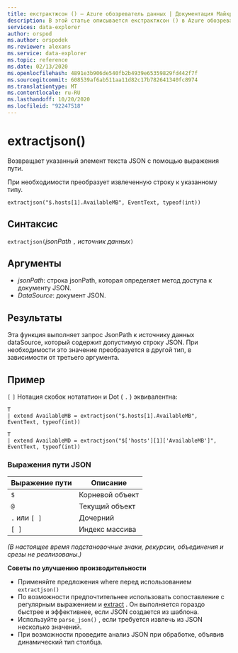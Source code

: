 ```yaml
---
title: екстрактжсон () — Azure обозреватель данных | Документация Майкрософт
description: В этой статье описывается екстрактжсон () в Azure обозреватель данных.
services: data-explorer
author: orspod
ms.author: orspodek
ms.reviewer: alexans
ms.service: data-explorer
ms.topic: reference
ms.date: 02/13/2020
ms.openlocfilehash: 4891e3b906de540fb2b4939e65359829fd442f7f
ms.sourcegitcommit: 608539af6ab511aa11d82c17b782641340fc8974
ms.translationtype: MT
ms.contentlocale: ru-RU
ms.lasthandoff: 10/20/2020
ms.locfileid: "92247518"
---
```

# <a name="extractjson"></a>extractjson()

Возвращает указанный элемент текста JSON с помощью выражения пути. 

При необходимости преобразует извлеченную строку к указанному типу.

```kusto
extractjson("$.hosts[1].AvailableMB", EventText, typeof(int))
```

## <a name="syntax"></a>Синтаксис

`extractjson(`*jsonPath* `,` *источник данных*`)` 

## <a name="arguments"></a>Аргументы

* *jsonPath*: строка jsonPath, которая определяет метод доступа к документу JSON.
* *DataSource*: документ JSON.

## <a name="returns"></a>Результаты

Эта функция выполняет запрос JsonPath к источнику данных dataSource, который содержит допустимую строку JSON. При необходимости это значение преобразуется в другой тип, в зависимости от третьего аргумента.

## <a name="example"></a>Пример

`[` `]` Нотация скобок нотататион и Dot ( `.` ) эквивалентна:

```kusto
T 
| extend AvailableMB = extractjson("$.hosts[1].AvailableMB", EventText, typeof(int)) 

T
| extend AvailableMD = extractjson("$['hosts'][1]['AvailableMB']", EventText, typeof(int)) 
```

### <a name="json-path-expressions"></a>Выражения пути JSON

|Выражение пути|Описание|
|---|---|
|`$`|Корневой объект|
|`@`|Текущий объект|
|`.` или `[ ]` | Дочерний|
|`[ ]`|Индекс массива|

*(В настоящее время подстановочные знаки, рекурсии, объединения и срезы не реализованы.)*


**Советы по улучшению производительности**

* Применяйте предложения where перед использованием `extractjson()`
* По возможности предпочтительнее использовать сопоставление с регулярным выражением и [extract](extractfunction.md) . Он выполняется гораздо быстрее и эффективнее, если JSON создается из шаблона.
* Используйте `parse_json()` , если требуется извлечь из JSON несколько значений.
* При возможности проведите анализ JSON при обработке, объявив динамический тип столбца.